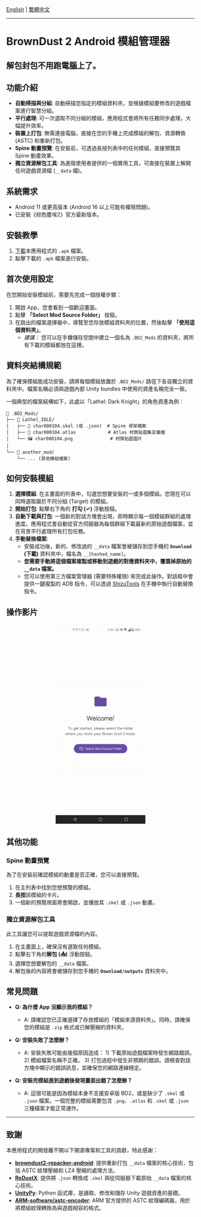 [English](./README.md) | [繁體中文](./README.zh-TW.md)

---

# BrownDust 2 Android 模組管理器

解包封包不用跑電腦上了。
---

## 功能介紹

*   **自動掃描與分組**: 自動掃描您指定的模組資料夾，並根據模組要修改的遊戲檔案進行智慧分組。
*   **平行處理**: 可一次選取不同分組的模組，應用程式會將所有任務同步處理，大幅提升效率。
*   **裝置上打包**: 無需連接電腦，直接在您的手機上完成模組的解包、資源轉換 (ASTC) 和重新打包。
*   **Spine 動畫預覽**: 在安裝前，可透過長按列表中的任何模組，直接預覽其 Spine 動畫效果。
*   **獨立資源解包工具**: 為進階使用者提供的一個實用工具，可直接在裝置上解開任何遊戲資源檔 (`__data` 檔)。

## 系統需求

*   Android 11 或更高版本 (Android 16 以上可能有權限問題)。
*   已安裝《棕色塵埃2》官方最新版本。

## 安裝教學

1.  [下載](https://github.com/Ark-Repoleved/bd2-android-mod-manager/releases)本應用程式的 `.apk` 檔案。
2.  點擊下載的 `.apk` 檔案進行安裝。

## 首次使用設定

在您開始安裝模組前，需要先完成一個授權步驟：

1.  開啟 App，您會看到一個歡迎畫面。
2.  點擊 **「Select Mod Source Folder」** 按鈕。
3.  在跳出的檔案選擇器中，導覽至您存放模組資料夾的位置，然後點擊 **「使用這個資料夾」**。
    *   *建議：* 您可以在手機儲存空間中建立一個名為 `.BD2_Mods` 的資料夾，將所有下載的模組都放在這裡。

## 資料夾結構規範

為了確保模組能成功安裝，請將每個模組放置於 `.BD2_Mods/` 路徑下各自獨立的資料夾中。檔案名稱必須與遊戲內部 Unity bundles 中使用的資產名稱完全一致。

一個典型的檔案結構如下，此處以「Lathel: Dark Knight」的角色資產為例：

```
📁 .BD2_Mods/
├── 📁 Lathel_IDLE/
│   ├── 📄 char000104.skel (或 .json)  # Spine 骨架檔案
│   ├── 📄 char000104.atlas            # Atlas 材質貼圖集定義檔
│   └── 🖼️ char000104.png              # 材質貼圖圖片
│
└── 📁 another_mod/
    └── ... (其他模組檔案)
```

## 如何安裝模組

1.  **選擇模組**: 在主畫面的列表中，勾選您想要安裝的一或多個模組。您現在可以同時選取屬於不同分組 (Target) 的模組。
2.  **開始打包**: 點擊右下角的 **打勾 (✓)** 浮動按鈕。
3.  **自動下載與打包**: 一個新的對話方塊會出現，即時顯示每一個模組群組的處理進度。應用程式會自動從官方伺服器為每個群組下載最新的原始遊戲檔案，並在背景平行處理所有打包任務。
4.  **手動替換檔案**:
    *   安裝成功後，新的、修改過的 `__data` 檔案會被儲存到您手機的 **`Download` (下載)** 資料夾中，檔名為 `__[hashed_name]`。
    *   **您需要手動將這個檔案複製或移動到遊戲的對應資料夾中，覆蓋掉原始的 `__data` 檔案。**
    *   您可以使用第三方檔案管理器 (需要特殊權限) 來完成此操作。對話框中會提供一鍵複製的 ADB 指令，可以透過 [ShizuTools](https://github.com/legendsayantan/ShizuTools) 在手機中執行自動替換指令。

## 操作影片

<p align="center">
  <img src="./guide_video.gif" width="240">
</p>

## 其他功能

### Spine 動畫預覽

為了在安裝前確認模組的動畫是否正確，您可以直接預覽。

1.  在主列表中找到您想預覽的模組。
2.  **長按**該模組的卡片。
3.  一個新的預覽視窗將會開啟，並播放其 `.skel` 或 `.json` 動畫。

### 獨立資源解包工具

此工具讓您可以提取遊戲資源檔的內容。

1.  在主畫面上，確保沒有選取任何模組。
2.  點擊右下角的**解包 (📤)** 浮動按鈕。
3.  選擇您想要解包的 `__data` 檔案。
4.  解包後的內容將會被儲存到您手機的 **`Download/outputs`** 資料夾中。

## 常見問題

*   **Q: 為什麼 App 沒顯示我的模組？**
    *   A: 請確認您已正確選擇了存放模組的「模組來源資料夾」。同時，請確保您的模組是 `.zip` 格式或已解壓縮的資料夾。

*   **Q: 安裝失敗了怎麼辦？**
    *   A: 安裝失敗可能由幾個原因造成： 1) 下載原始遊戲檔案時發生網路錯誤。 2) 模組檔案名稱不正確。 3) 打包過程中發生非預期的錯誤。請檢查對話方塊中顯示的錯誤訊息，並確保您的網路連線穩定。

*   **Q: 安裝完模組進到遊戲後發現畫面出錯了怎麼辦？**
    *   A: 這很可能是因為模組本身不支援安卓版 BD2，或是缺少了 `.skel` 或 `.json` 檔案。一個完整的模組需要包含 `.png`、`.atlas` 和 `.skel` 或 `.json` 三種檔案才能正常運作。

---

## 致謝

本應用程式的開發離不開以下開源專案和工具的貢獻，特此感謝：

*   **[browndust2-repacker-android](https://codeberg.org/kxdekxde/browndust2-repacker-android)**: 提供重新打包 `__data` 檔案的核心技術，包括 ASTC 紋理壓縮和 LZ4 壓縮的處理方法。
*   **[ReDustX](https://github.com/Jelosus2/ReDustX)**: 提供將 `.json` 轉換成 `.skel` 與從伺服器下載原始 `__data` 檔案的核心技術。
*   **[UnityPy](https://github.com/K0lb3/UnityPy)**: Python 函式庫，是讀取、修改和儲存 Unity 遊戲資產的基礎。
*   **[ARM-software/astc-encoder](https://github.com/ARM-software/astc-encoder)**: ARM 官方提供的 ASTC 紋理編碼器，用於將模組紋理轉換為與遊戲相容的格式。
